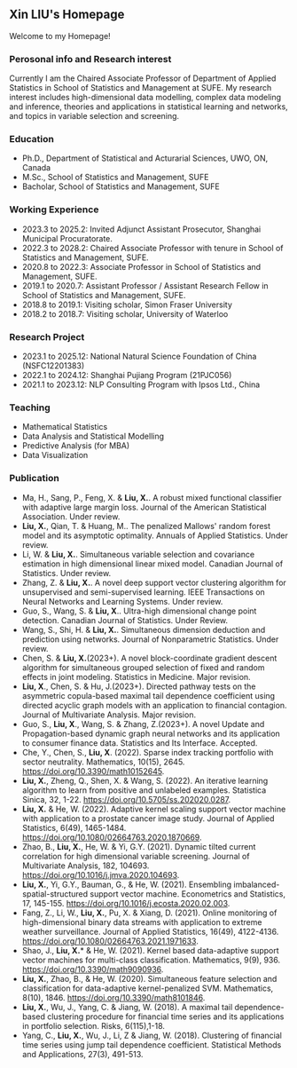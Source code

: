 ## Xin LIU's Homepage

Welcome to my Homepage!


### Perosonal info and Research interest
Currently I am the Chaired Associate Professor of Department of Applied Statistics in School of Statistics and Management at SUFE. My research interest includes high-dimensional data modelling, complex data modeling and inference, theories and applications in statistical learning and networks, and topics in variable selection and screening.

### Education

- Ph.D., Department of Statistical and Acturarial Sciences, UWO, ON, Canada
- M.Sc., School of Statistics and Management, SUFE
- Bacholar, School of Statistics and Management, SUFE


### Working Experience

- 2023.3 to 2025.2: Invited Adjunct Assistant Prosecutor, Shanghai Municipal Procuratorate.
- 2022.3 to 2028.2: Chaired Associate Professor with tenure in School of Statistics and Management, SUFE.
- 2020.8 to 2022.3: Associate Professor in School of Statistics and Management, SUFE.
- 2019.1 to 2020.7: Assistant Professor / Assistant Research Fellow in School of Statistics and Management, SUFE.
- 2018.8 to 2019.1: Visiting scholar, Simon Fraser University
- 2018.2 to 2018.7: Visiting scholar, University of Waterloo


### Research Project

- 2023.1 to 2025.12: National Natural Science Foundation of China (NSFC12201383)
- 2022.1 to 2024.12: Shanghai Pujiang Program (21PJC056) 
- 2021.1 to 2023.12: NLP Consulting Program with Ipsos Ltd., China


### Teaching

- Mathematical Statistics
- Data Analysis and Statistical Modelling
- Predictive Analysis (for MBA)
- Data Visualization


### Publication

- Ma, H., Sang, P., Feng, X. & **Liu, X.**. A robust mixed functional classifier with adaptive large margin loss. Journal of the American Statistical Association. Under review.
- **Liu, X.**, Qian, T. & Huang, M.. The penalized Mallows' random forest model and its asymptotic optimality. Annuals of Applied Statistics. Under review.
- Li, W. & **Liu, X.**. Simultaneous variable selection and covariance estimation in high dimensional linear mixed model. Canadian Journal of Statistics. Under review.
- Zhang, Z. & **Liu, X.**. A novel deep support vector clustering algorithm for unsupervised and semi-supervised learning. IEEE Transactions on Neural Networks and Learning Systems. Under review.
- Guo, S., Wang, S. & **Liu, X**.. Ultra-high dimensional change point detection. Canadian Journal of Statistics. Under Review.
- Wang, S., Shi, H. & **Liu, X.**. Simultaneous dimension deduction and prediction using networks. Journal of Nonparametric Statistics. Under review. 
- Chen, S. & **Liu, X.**(2023+). A novel block-coordinate gradient descent algorithm for simultaneous grouped selection of fixed and random effects in joint modeling. Statistics in Medicine. Major revision.
- **Liu, X**., Chen, S. & Hu, J.(2023+). Directed pathway tests on the asymmetric copula-based maximal tail dependence coefficient using directed acyclic graph models with an application to financial contagion. Journal of Multivariate Analysis. Major revision.
- Guo, S., **Liu, X**., Wang, S. & Zhang, Z.(2023+). A novel Update and Propagation-based dynamic graph neural networks and its application to consumer finance data. Statistics and Its Interface. Accepted. 
- Che, Y., Chen, S., **Liu, X**. (2022). Sparse index tracking portfolio with sector neutrality. Mathematics, 10(15), 2645. https://doi.org/10.3390/math10152645.
- **Liu, X.**, Zheng, Q., Shen, X. & Wang, S. (2022). An iterative learning algorithm to learn from positive and unlabeled examples. Statistica Sinica, 32, 1-22. https://doi.org/10.5705/ss.202020.0287.
- **Liu, X.** & He, W. (2022). Adaptive kernel scaling support vector machine with application to a prostate cancer image study. Journal of Applied Statistics, 6(49), 1465-1484. https://doi.org/10.1080/02664763.2020.1870669. 
- Zhao, B., **Liu, X.**, He, W. & Yi, G.Y. (2021). Dynamic tilted current correlation for high dimensional variable screening. Journal of Multivariate Analysis, 182, 104693. https://doi.org/10.1016/j.jmva.2020.104693.
- **Liu, X.**, Yi, G.Y., Bauman, G., & He, W. (2021). Ensembling imbalanced-spatial-structured support vector machine. Econometrics and Statistics, 17, 145-155. https://doi.org/10.1016/j.ecosta.2020.02.003.
- Fang, Z., Li, W., **Liu, X.**, Pu, X. & Xiang, D. (2021). Online monitoring of high-dimensional binary data streams with application to extreme weather surveillance. Journal of Applied Statistics, 16(49), 4122-4136. https://doi.org/10.1080/02664763.2021.1971633.
- Shao, J., **Liu, X.*** & He, W. (2021). Kernel based data-adaptive support vector machines for multi-class classification. Mathematics, 9(9), 936. https://doi.org/10.3390/math9090936.
- **Liu, X.**, Zhao, B., & He, W. (2020). Simultaneous feature selection and classification for data-adaptive kernel-penalized SVM. Mathematics, 8(10), 1846. https://doi.org/10.3390/math8101846.
- **Liu, X.**, Wu, J., Yang, C. & Jiang, W. (2018). A maximal tail dependence-based clustering procedure for financial time series and its applications in portfolio selection. Risks, 6(115),1-18. 
- Yang, C., **Liu, X.**, Wu, J., Li, Z & Jiang, W. (2018). Clustering of financial time series using jump tail dependence coefficient. Statistical Methods and Applications, 27(3), 491-513.


 




